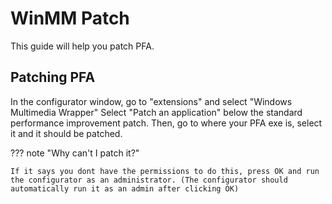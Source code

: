 # WinMM Patch

This guide will help you patch PFA.

## Patching PFA

In the configurator window, go to "extensions" and select "Windows Multimedia Wrapper"
Select "Patch an application" below the standard performance improvement patch.
Then, go to where your PFA exe is, select it and it should be patched.

??? note "Why can't I patch it?"

    If it says you dont have the permissions to do this, press OK and run the configurator as an administrator. (The configurator should automatically run it as an admin after clicking OK)
